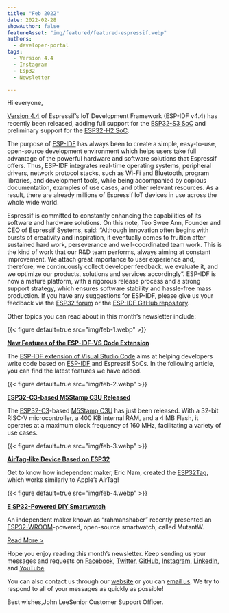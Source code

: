 ```yaml
---
title: "Feb 2022"
date: 2022-02-28
showAuthor: false
featureAsset: "img/featured/featured-espressif.webp"
authors:
  - developer-portal
tags:
  - Version 4.4
  - Instagram
  - Esp32
  - Newsletter

---
```

Hi everyone,

[Version 4.4](https://github.com/espressif/esp-idf/releases/tag/v4.4) of Espressif’s IoT Development Framework (ESP-IDF v4.4) has recently been released, adding full support for the [ESP32-S3 SoC](https://www.espressif.com/en/products/socs/esp32-s3) and preliminary support for the [ESP32-H2 SoC](https://www.espressif.com/en/news/ESP32-H2_Thread_and_Zigbee_certified).

The purpose of [ESP-IDF](https://www.espressif.com/en/products/sdks/esp-idf) has always been to create a simple, easy-to-use, open-source development environment which helps users take full advantage of the powerful hardware and software solutions that Espressif offers. Thus, ESP-IDF integrates real-time operating systems, peripheral drivers, network protocol stacks, such as Wi-Fi and Bluetooth, program libraries, and development tools, while being accompanied by copious documentation, examples of use cases, and other relevant resources. As a result, there are already millions of Espressif IoT devices in use across the whole wide world.

Espressif is committed to constantly enhancing the capabilities of its software and hardware solutions. On this note, Teo Swee Ann, Founder and CEO of Espressif Systems, said: “Although innovation often begins with bursts of creativity and inspiration, it eventually comes to fruition after sustained hard work, perseverance and well-coordinated team work. This is the kind of work that our R&D team performs, always aiming at constant improvement. We attach great importance to user experience and, therefore, we continuously collect developer feedback, we evaluate it, and we optimize our products, solutions and services accordingly”. ESP-IDF is now a mature platform, with a rigorous release process and a strong support strategy, which ensures software stability and hassle-free mass production. If you have any suggestions for ESP-IDF, please give us your feedback via the [ESP32 forum](https://www.esp32.com/viewforum.php?f=13) or the [ESP-IDF GitHub repository](https://github.com/espressif/esp-idf/issues).

Other topics you can read about in this month’s newsletter include:

{{< figure
    default=true
    src="img/feb-1.webp"
    >}}

[__New Features of the ESP-IDF-VS Code Extension__ ](https://www.espressif.com/en/news/ESP-IDF_VS_Code_Extension)

The [ESP-IDF extension of Visual Studio Code](https://marketplace.visualstudio.com/items?itemName=espressif.esp-idf-extension) aims at helping developers write code based on [ESP-IDF](https://www.espressif.com/en/products/sdks/esp-idf) and Espressif SoCs. In the following article, you can find the latest features we have added.

{{< figure
    default=true
    src="img/feb-2.webp"
    >}}

[__ESP32-C3-based M5Stamp C3U Released__ ](https://www.espressif.com/en/news/M5Stamp_C3U)

The [ESP32-C3](https://www.espressif.com/en/products/socs/esp32-c3)-based [M5Stamp C3U](https://shop.m5stack.com/collections/m5stack-new-arrival/products/m5stamp-c3u-5pcs) has just been released. With a 32-bit RISC-V microcontroller, a 400 KB internal RAM, and a 4 MB Flash, it operates at a maximum clock frequency of 160 MHz, facilitating a variety of use cases.

{{< figure
    default=true
    src="img/feb-3.webp"
    >}}

[__AirTag-like Device Based on ESP32__ ](https://www.espressif.com/en/news/ESP32Tag)

Get to know how independent maker, Eric Nam, created the [ESP32Tag](https://www.youtube.com/watch?v=_Bu3lw49m5s), which works similarly to Apple’s AirTag!

{{< figure
    default=true
    src="img/feb-4.webp"
    >}}

[__E__ ](https://www.espressif.com/en/news/ESP32_Security_Camera)[__SP32-Powered DIY Smartwatch__ ](https://www.espressif.com/en/news/MutantW)

An independent maker known as “rahmanshaber” recently presented an [ESP32-WROOM](https://www.espressif.com/en/products/modules/esp32)-powered, open-source smartwatch, called MutantW.

[Read More >](https://www.espressif.com/en/company/newsroom/news)

Hope you enjoy reading this month’s newsletter. Keep sending us your messages and requests on [Facebook](https://www.facebook.com/espressif), [Twitter](https://twitter.com/EspressifSystem), [GitHub](https://github.com/espressif), [Instagram](https://www.instagram.com/espressif_systems_official/), [LinkedIn](https://www.linkedin.com/company/espressif-systems/), and [YouTube](https://www.youtube.com/c/EspressifSystems).

You can also contact us through our [website](https://www.espressif.com/en/contact-us/sales-questions) or you can [email us](mailto:newsletter@espressif.com). We try to respond to all of your messages as quickly as possible!

Best wishes,John LeeSenior Customer Support Officer.
